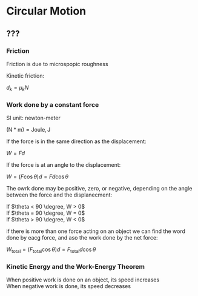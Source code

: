 # Circular Motion


## ???

### Friction
Friction is due to microspopic roughness

Kinetic friction: 

$d_k = \mu_kN$

### Work done by a constant force
SI unit: newton-meter

$(\text{N} * \text{m}) = \text{Joule}, \text{J}$


If the force is in the same direction as the displacement: 

$W = F d$

If the force is at an angle to the displacement: 

$W = (F \cos \theta) d = Fd \cos \theta$


The owrk done may be positive, zero, or negative, depending on the angle between the force and the displanecment: 

If $\theta < 90 \degree, W > 0$ \
If $\theta = 90 \degree, W = 0$ \
If $\theta > 90 \degree, W < 0$

if there is more than one force acting on an object we can find the word done by eacg force, and aso the work done by the net force: 

$W_\text{total} = (F_\text{total} \cos \theta) d = F_\text{total} d \cos \theta$

### Kinetic Energy and the Work-Energy Theorem
When positive work is done on an object, its speed increases \
When negative work is done, its speed decreases

